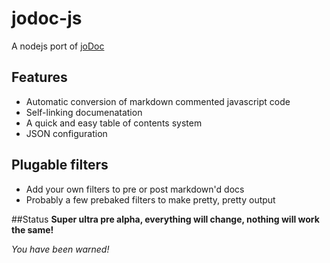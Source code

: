 # jodoc-js

A nodejs port of [joDoc](https://github.com/davebalmer/joDoc)

## Features

- Automatic conversion of markdown commented javascript code
- Self-linking documenatation
- A quick and easy table of contents system
- JSON configuration

## Plugable filters

- Add your own filters to pre or post markdown'd docs
- Probably a few prebaked filters to make pretty, pretty output

##Status
**Super ultra pre alpha, everything will change, nothing will work the same!**

*You have been warned!*
